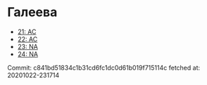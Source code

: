 # Галеева
- [21: AC](21.md)
- [22: AC](22.md)
- [23: NA](23.md)
- [24: NA](24.md)

Commit: c841bd51834c1b31cd6fc1dc0d61b019f715114c
 fetched at: 20201022-231714
